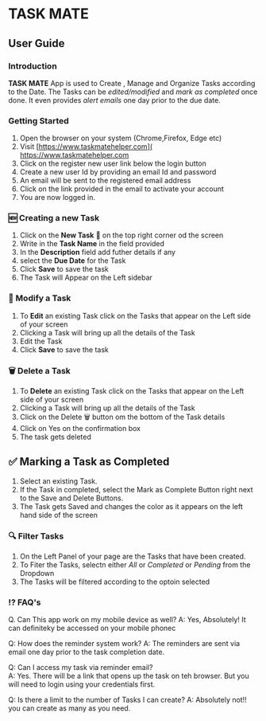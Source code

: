 # TASK MATE

## User Guide 

### Introduction

**TASK MATE** App is used to Create , Manage and Organize Tasks according to the Date.
The Tasks can be *edited/modified* and *mark as completed* once done. It even provides *alert emails* one day prior to the due date.

### Getting Started

1. Open the browser on your system (Chrome,Firefox, Edge etc)
2. Visit [https://www.taskmatehelper.com]( https://www.taskmatehelper.com 
2. Click on the register new user link below the login button
3. Create a new user Id by providing an email Id and password
4. An email will be sent to the registered email address
5. Click on the link provided in the email to activate your account
6. You are now logged in.

### 🆕 Creating a new Task

1. Click on the **New Task** 📃 on the top right corner od the screen
2. Write in the **Task Name** in the field provided
3. In the **Description** field add futher details if any
4. select the **Due Date** for the Task
5. Click **Save**  to save the task
6. The Task will Appear on the Left sidebar

### 📝 Modify a Task 

1. To **Edit** an existing Task click on the Tasks that appear on the Left side of your screen
2. Clicking a Task will bring up all the details of the Task
3. Edit the Task
4. Click **Save**  to save the task 

### 🗑️ Delete a Task

1. To **Delete** an existing Task click on the Tasks that appear on the Left side of your screen
2. Clicking a Task will bring up all the details of the Task
3. Click on the Delete 🗑️ button om the bottom of the Task details 
4. Click on Yes on the confirmation box
5. The task gets deleted

## ✅ Marking a Task as Completed

1. Select an existing Task.
2. If the Task in completed, select the Mark as Complete Button right next to the Save and Delete Buttons.
3. The Task gets Saved and changes the color as it appears on the left hand side of the screen

### 🔍 Filter Tasks

1. On the Left Panel of your page are the Tasks that have been created.
2. To Fiter the Tasks, selectn either  *All* or *Completed* or *Pending* from the Dropdown
3. The Tasks will be filtered according to the optoin selected

### ⁉️ FAQ's 

Q. Can This app work on my mobile device as well?
A: Yes, Absolutely! It can definiteky be accessed on your mobile phonec

Q: How does the reminder system work?
A: The reminders are sent via email one day prior to the task completion date.

Q: Can I access my task via reminder email?   
A: Yes. There will be a link that opens up the task on teh browser. But you will need to login using your credentials first.

Q: Is there a limit to the number of Tasks I can create?
A: Absolutely not!! you can create as many as you need.
    



